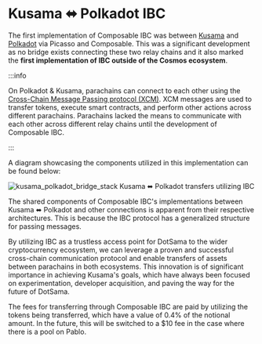 # Kusama ⬌ Polkadot IBC

The first implementation of Composable IBC was between [Kusama](https://kusama.network/) and [Polkadot](https://polkadot.network/) via Picasso and Composable. This was a significant development as no bridge exists connecting these two relay chains and it also marked the **first implementation of IBC outside of the Cosmos ecosystem**.

:::info

On Polkadot & Kusama, parachains can connect to each other using the [Cross-Chain Message Passing protocol (XCM)](https://wiki.polkadot.network/docs/learn-xcm). XCM messages are used to transfer tokens, execute smart contracts, and perform other actions across different parachains. Parachains lacked the means to communicate with each other across different relay chains until the development of Composable IBC.

:::

A diagram showcasing the components utilized in this implementation can be found below:

![kusama_polkadot_bridge_stack](../images-centauri/kusama-polkadot-bridge-stack.png)
Kusama ⬌ Polkadot transfers utilizing IBC

The shared components of Composable IBC's implementations between Kusama ⬌ Polkadot and other connections is apparent from their respective architectures. This is because the IBC protocol has a generalized structure for passing messages.

By utilizing IBC as a trustless access point for DotSama to the wider cryptocurrency ecosystem, we can leverage a proven and successful cross-chain communication protocol and enable transfers of assets between parachains in both ecosystems. This innovation is of significant importance in achieving Kusama's goals, which have always been focused on experimentation, developer acquisition, and paving the way for the future of DotSama.

The fees for transferring through Composable IBC are paid by utilizing the tokens being transferred, which have a value of 0.4% of the notional amount. In the future, this will be switched to a $10 fee in the case where there is a pool on Pablo. 
